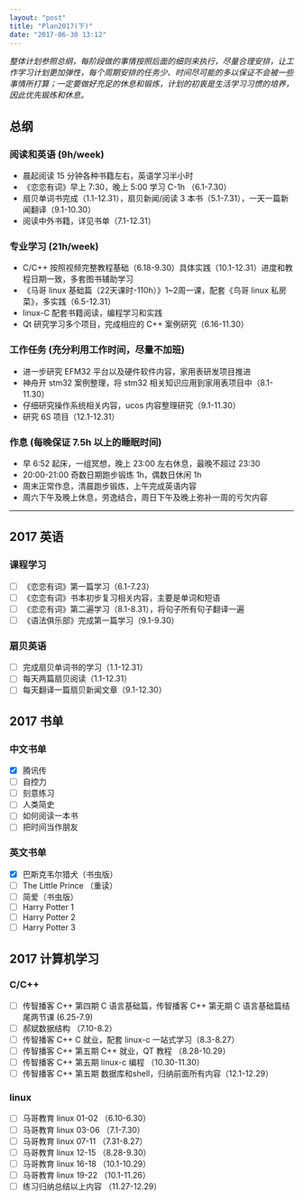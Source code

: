 ```yaml
---
layout: "post"
title: "Plan2017(下)"
date: "2017-06-30 13:12"
---
```


*整体计划参照总纲，每阶段做的事情按照后面的细则来执行，尽量合理安排，让工作学习计划更加弹性，每个周期安排的任务少、时间尽可能的多以保证不会被一些事情所打算；一定要做好充足的休息和锻炼，计划的初衷是生活学习习惯的培养，因此优先锻炼和休息。*

## 总纲

### 阅读和英语 (9h/week)

- 晨起阅读 15 分钟各种书籍左右，英语学习半小时
- 《恋恋有词》早上 7:30，晚上 5:00 学习 C-1h （6.1-7.30）
- 扇贝单词书完成（1.1-12.31），扇贝新闻/阅读 3 本书（5.1-7.31），一天一篇新闻翻译（9.1-10.30）
- 阅读中外书籍，详见书单（7.1-12.31）

### 专业学习 (21h/week)

- C/C++ 按照视频完整教程基础（6.18-9.30）具体实践（10.1-12.31）进度和教程日期一致，多套图书辅助学习
- 《马哥 linux 基础篇（22天课时-110h）》1~2周一课，配套《鸟哥 linux 私房菜》，多实践（6.5-12.31）
- linux-C 配套书籍阅读，编程学习和实践
- Qt 研究学习多个项目，完成相应的 C++ 案例研究（6.16-11.30）

### 工作任务 (充分利用工作时间，尽量不加班)

- 进一步研究 EFM32 平台以及硬件软件内容，家用表研发项目推进
- 神舟开 stm32 案例整理，将 stm32 相关知识应用到家用表项目中（8.1-11.30）
- 仔细研究操作系统相关内容，ucos 内容整理研究（9.1-11.30）
- 研究 6S 项目（12.1-12.31）

### 作息 (每晚保证 7.5h 以上的睡眠时间)

- 早 6:52 起床，一组冥想，晚上 23:00 左右休息，最晚不超过 23:30
- 20:00-21:00 奇数日期跑步锻炼 1h，偶数日休闲 1h
- 周末正常作息，清晨跑步锻炼，上午完成英语内容
- 周六下午及晚上休息，劳逸结合，周日下午及晚上弥补一周的亏欠内容

***

## 2017 英语

### 课程学习

- [ ] 《恋恋有词》第一篇学习（6.1-7.23）
- [ ] 《恋恋有词》书本初步复习相关内容，主要是单词和短语
- [ ] 《恋恋有词》第二遍学习（8.1-8.31），将句子所有句子翻译一遍
- [ ] 《语法俱乐部》完成第一篇学习（9.1-9.30）

### 扇贝英语

- [ ] 完成扇贝单词书的学习（1.1-12.31）
- [ ] 每天两篇扇贝阅读（1.1-12.31）
- [ ] 每天翻译一篇扇贝新闻文章（9.1-12.30）

## 2017 书单

### 中文书单

- [x] 腾讯传
- [ ] 自控力
- [ ] 刻意练习
- [ ] 人类简史
- [ ] 如何阅读一本书
- [ ] 把时间当作朋友

### 英文书单

- [x] 巴斯克韦尔猎犬（书虫版）
- [ ] The Little Prince （重读）
- [ ] 简爱（书虫版）
- [ ] Harry Potter 1
- [ ] Harry Potter 2
- [ ] Harry Potter 3

## 2017 计算机学习

### C/C++

- [ ] 传智播客 C++ 第四期 C 语言基础篇，传智播客 C++ 第无期 C 语言基础篇结尾两节课 (6.25-7.9)
- [ ] 郝斌数据结构 （7.10-8.2）
- [ ] 传智播客 C++ C 就业，配套 linux-c 一站式学习（8.3-8.27）
- [ ] 传智播客 C++ 第五期 C++ 就业，QT 教程 （8.28-10.29）
- [ ] 传智播客 C++ 第五期 linux-c 编程 （10.30-11.30）
- [ ] 传智播客 C++ 第五期 数据库和shell，归纳前面所有内容（12.1-12.29）

### linux

- [ ] 马哥教育 linux 01-02 （6.10-6.30）
- [ ] 马哥教育 linux 03-06 （7.1-7.30）
- [ ] 马哥教育 linux 07-11 （7.31-8.27）
- [ ] 马哥教育 linux 12-15 （8.28-9.30）
- [ ] 马哥教育 linux 16-18 （10.1-10.29）
- [ ] 马哥教育 linux 19-22 （10.1-11.26）
- [ ] 练习归纳总结以上内容 （11.27-12.29）

